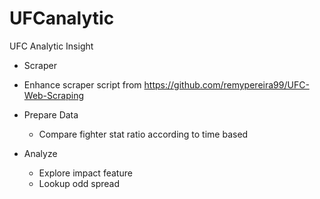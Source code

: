 # UFCanalytic

UFC Analytic Insight

* Scraper
- Enhance scraper script from https://github.com/remypereira99/UFC-Web-Scraping

* Prepare Data
  - Compare fighter stat ratio according to time based
 
* Analyze
  - Explore impact feature
  - Lookup odd spread